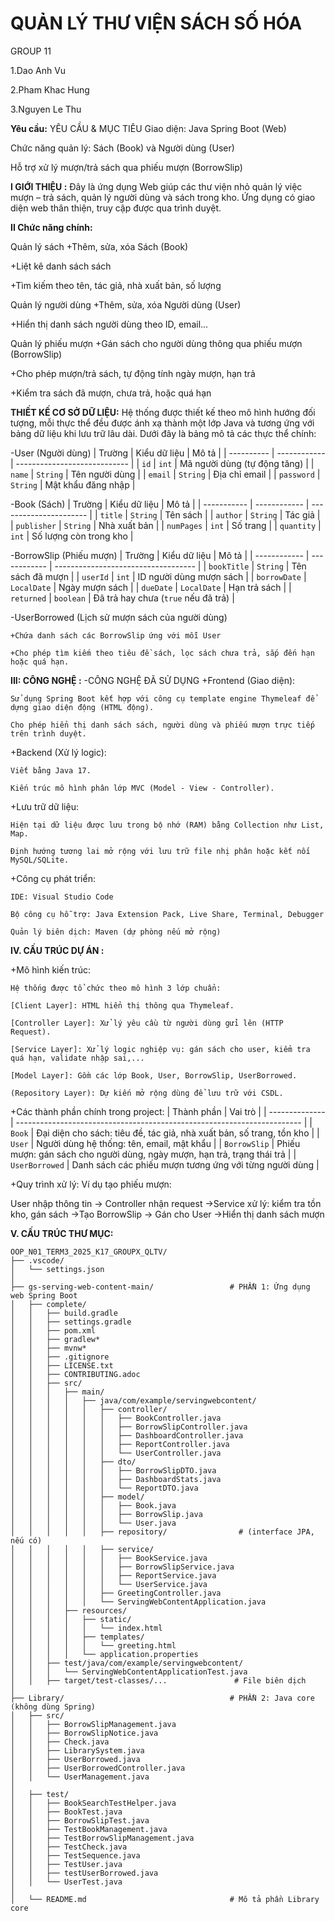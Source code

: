 # QUẢN LÝ THƯ VIỆN SÁCH SỐ HÓA

GROUP 11

1.Dao Anh Vu

2.Pham Khac Hung

3.Nguyen Le Thu

<b>Yêu cầu:</b>
 YÊU CẦU & MỤC TIÊU
 Giao diện: Java Spring Boot (Web)

 Chức năng quản lý: Sách (Book) và Người dùng (User)

 Hỗ trợ xử lý mượn/trả sách qua phiếu mượn (BorrowSlip)

<b>I GIỚI THIỆU :</b>
Đây là ứng dụng Web giúp các thư viện nhỏ quản lý việc mượn – trả sách, quản lý người dùng và sách trong kho. Ứng dụng có giao diện web thân thiện, truy cập được qua trình duyệt.

<b>II Chức năng chính:</b>

 Quản lý sách
  +Thêm, sửa, xóa Sách (Book)

  +Liệt kê danh sách sách

  +Tìm kiếm theo tên, tác giả, nhà xuất bản, số lượng

  Quản lý người dùng
   +Thêm, sửa, xóa Người dùng (User)

   +Hiển thị danh sách người dùng theo ID, email...

  Quản lý phiếu mượn
   +Gán sách cho người dùng thông qua phiếu mượn (BorrowSlip)
   
   +Cho phép mượn/trả sách, tự động tính ngày mượn, hạn trả

   +Kiểm tra sách đã mượn, chưa trả, hoặc quá hạn

 <b>THIẾT KẾ CƠ SỞ DỮ LIỆU:</b>
   Hệ thống được thiết kế theo mô hình hướng đối tượng, mỗi thực thể đều được ánh xạ thành một lớp Java và tương ứng với bảng dữ liệu khi lưu trữ lâu dài.
   Dưới đây là bảng mô tả các thực thể chính:
   
   -User (Người dùng)
| Trường     | Kiểu dữ liệu | Mô tả                        |
| ---------- | ------------ | ---------------------------- |
| `id`       | `int`        | Mã người dùng (tự động tăng) |
| `name`     | `String`     | Tên người dùng               |
| `email`    | `String`     | Địa chỉ email                |
| `password` | `String`     | Mật khẩu đăng nhập           |

   -Book (Sách)
| Trường      | Kiểu dữ liệu | Mô tả                  |
| ----------- | ------------ | ---------------------- |
| `title`     | `String`     | Tên sách               |
| `author`    | `String`     | Tác giả                |
| `publisher` | `String`     | Nhà xuất bản           |
| `numPages`  | `int`        | Số trang               |
| `quantity`  | `int`        | Số lượng còn trong kho |

   -BorrowSlip (Phiếu mượn)
| Trường       | Kiểu dữ liệu | Mô tả                               |
| ------------ | ------------ | ----------------------------------- |
| `bookTitle`  | `String`     | Tên sách đã mượn                    |
| `userId`     | `int`        | ID người dùng mượn sách             |
| `borrowDate` | `LocalDate`  | Ngày mượn sách                      |
| `dueDate`    | `LocalDate`  | Hạn trả sách                        |
| `returned`   | `boolean`    | Đã trả hay chưa (`true` nếu đã trả) |

   -UserBorrowed (Lịch sử mượn sách của người dùng)
    
    +Chứa danh sách các BorrowSlip ứng với mỗi User
   
    +Cho phép tìm kiếm theo tiêu đề sách, lọc sách chưa trả, sắp đến hạn hoặc quá hạn.

 <b>III: CÔNG NGHỆ :</b>
 -CÔNG NGHỆ ĐÃ SỬ DỤNG
   +Frontend (Giao diện):

    Sử dụng Spring Boot kết hợp với công cụ template engine Thymeleaf để dựng giao diện động (HTML động).

    Cho phép hiển thị danh sách sách, người dùng và phiếu mượn trực tiếp trên trình duyệt.

   +Backend (Xử lý logic):

    Viết bằng Java 17.

    Kiến trúc mô hình phân lớp MVC (Model - View - Controller).

   +Lưu trữ dữ liệu:

    Hiện tại dữ liệu được lưu trong bộ nhớ (RAM) bằng Collection như List, Map.

    Định hướng tương lai mở rộng với lưu trữ file nhị phân hoặc kết nối MySQL/SQLite.

   +Công cụ phát triển:

    IDE: Visual Studio Code

    Bộ công cụ hỗ trợ: Java Extension Pack, Live Share, Terminal, Debugger

    Quản lý biên dịch: Maven (dự phòng nếu mở rộng)

   <b>IV. CẤU TRÚC DỰ ÁN :</b>
   
   +Mô hình kiến trúc:
   
    Hệ thống được tổ chức theo mô hình 3 lớp chuẩn:

    [Client Layer]: HTML hiển thị thông qua Thymeleaf.

    [Controller Layer]: Xử lý yêu cầu từ người dùng gửi lên (HTTP Request).

    [Service Layer]: Xử lý logic nghiệp vụ: gán sách cho user, kiểm tra quá hạn, validate nhập sai,...

    [Model Layer]: Gồm các lớp Book, User, BorrowSlip, UserBorrowed.

    (Repository Layer): Dự kiến mở rộng dùng để lưu trữ với CSDL.

   +Các thành phần chính trong project:
| Thành phần     | Vai trò                                                                 |
| -------------- | ----------------------------------------------------------------------- |
| `Book`         | Đại diện cho sách: tiêu đề, tác giả, nhà xuất bản, số trang, tồn kho    |
| `User`         | Người dùng hệ thống: tên, email, mật khẩu                               |
| `BorrowSlip`   | Phiếu mượn: gán sách cho người dùng, ngày mượn, hạn trả, trạng thái trả |
| `UserBorrowed` | Danh sách các phiếu mượn tương ứng với từng người dùng                  |

   +Quy trình xử lý:
     Ví dụ tạo phiếu mượn:
     
User nhập thông tin → Controller nhận request →Service xử lý: kiểm tra tồn kho, gán sách →Tạo BorrowSlip → Gán cho User →Hiển thị danh sách mượn

  <b>V. CẤU TRÚC THƯ MỤC:</b>

  ```
OOP_N01_TERM3_2025_K17_GROUPX_QLTV/
├── .vscode/
│   └── settings.json
│
├── gs-serving-web-content-main/                 # PHẦN 1: Ứng dụng web Spring Boot
│   ├── complete/
│   │   ├── build.gradle
│   │   ├── settings.gradle
│   │   ├── pom.xml
│   │   ├── gradlew*
│   │   ├── mvnw*
│   │   ├── .gitignore
│   │   ├── LICENSE.txt
│   │   ├── CONTRIBUTING.adoc
│   │   ├── src/
│   │   │   ├── main/
│   │   │   │   ├── java/com/example/servingwebcontent/
│   │   │   │   │   ├── controller/
│   │   │   │   │   │   ├── BookController.java
│   │   │   │   │   │   ├── BorrowSlipController.java
│   │   │   │   │   │   ├── DashboardController.java
│   │   │   │   │   │   ├── ReportController.java
│   │   │   │   │   │   └── UserController.java
│   │   │   │   │   ├── dto/
│   │   │   │   │   │   ├── BorrowSlipDTO.java
│   │   │   │   │   │   ├── DashboardStats.java
│   │   │   │   │   │   └── ReportDTO.java
│   │   │   │   │   ├── model/
│   │   │   │   │   │   ├── Book.java
│   │   │   │   │   │   ├── BorrowSlip.java
│   │   │   │   │   │   └── User.java
│   │   │   │   │   ├── repository/                # (interface JPA, nếu có)
│   │   │   │   │   ├── service/
│   │   │   │   │   │   ├── BookService.java
│   │   │   │   │   │   ├── BorrowSlipService.java
│   │   │   │   │   │   ├── ReportService.java
│   │   │   │   │   │   └── UserService.java
│   │   │   │   │   ├── GreetingController.java
│   │   │   │   │   └── ServingWebContentApplication.java
│   │   │   ├── resources/
│   │   │   │   ├── static/
│   │   │   │   │   └── index.html
│   │   │   │   ├── templates/
│   │   │   │   │   └── greeting.html
│   │   │   │   └── application.properties
│   │   ├── test/java/com/example/servingwebcontent/
│   │   │   └── ServingWebContentApplicationTest.java
│   │   ├── target/test-classes/...               # File biên dịch
│
├── Library/                                     # PHẦN 2: Java core (không dùng Spring)
│   ├── src/
│   │   ├── BorrowSlipManagement.java
│   │   ├── BorrowSlipNotice.java
│   │   ├── Check.java
│   │   ├── LibrarySystem.java
│   │   ├── UserBorrowed.java
│   │   ├── UserBorrowedController.java
│   │   └── UserManagement.java
│
│   ├── test/
│   │   ├── BookSearchTestHelper.java
│   │   ├── BookTest.java
│   │   ├── BorrowSlipTest.java
│   │   ├── TestBookManagement.java
│   │   ├── TestBorrowSlipManagement.java
│   │   ├── TestCheck.java
│   │   ├── TestSequence.java
│   │   ├── TestUser.java
│   │   ├── testUserBorrowed.java
│   │   └── UserTest.java
│
│   └── README.md                                # Mô tả phần Library core
```

 

   






